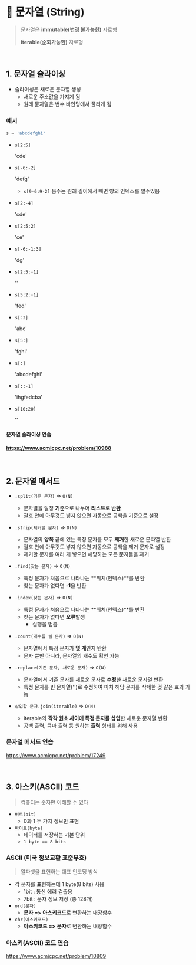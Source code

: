 # 🔖 문자열 (String)

> 문자열은 **immutable(변경 불가능한)** 자료형
>
> **iterable(순회가능한)** 자료형

<br>

## 1. 문자열 슬라이싱

- 슬라이싱은 새로운 문자열 생성
  - 새로운 주소값을 가지게 됨
  - 원래 문자열은 변수 바인딩에서 풀리게 됨

### 예시

```python
s = 'abcdefghi'
```

- `s[2:5]`

  'cde'

- `s[-6:-2]`

  'defg'

  - `s[9-6:9-2]` 음수는 원래 길이에서 빼면 양의 인덱스를 알수있음

- `s[2:-4]`

  'cde'

- `s[2:5:2]`

  'ce'

- `s[-6:-1:3]`

  'dg'

- `s[2:5:-1]`

  ''

- `s[5:2:-1]`

  'fed'

- `s[:3]`

  'abc'

- `s[5:]`

  'fghi'

- `s[:]`

  'abcdefghi'

- `s[::-1]`

  'ihgfedcba'

- `s[10:20]`

  ''

#### 문자열 슬라이싱 연습

#### https://www.acmicpc.net/problem/10988

<br>

## 2. 문자열 메서드

- `.split(기준 문자)` => `O(N)`
  - 문자열을 일정 **기준**으로 나누어 **리스트로 반환**
  - 괄호 안에 아무것도 넣지 않으면 자동으로 공백을 기준으로 설정
- `.strip(제거할 문자)` => `O(N)`
  - 문자열의 **양쪽** 끝에 있는 특정 문자를 모두 **제거**한 새로운 문자열 반환
  - 괄호 안에 아무것도 넣지 않으면 자동으로 공백을 제거 문자로 설정
  - 제거할 문자를 여러 개 넣으면 해당하는 모든 문자들을 제거
- `.find(찾는 문자)` => `O(N)`
  - 특정 문자가 처음으로 나타나는 **위치(인덱스)**를 반환
  - 찾는 문자가 없다면 **-1**을 반환
- `.index(찾는 문자)` => `O(N)`
  - 특정 문자가 처음으로 나타나는 **위치(인덱스)**를 반환
  - 찾는 문자가 없다면 **오류**발생
    - 실행을 멈춤
- `.count(개수를 셀 문자)` => `O(N)`
  - 문자열에서 특정 문자가 **몇 개**인지 반환
  - 문자 뿐만 아니라, 문자열의 개수도 확인 가능

- `.replace(기존 문자, 새로운 문자)` => `O(N)`
  - 문자열에서 기존 문자를 새로운 문자로 **수정**한 새로운 문자열 반환
  - 특정 문자를 빈 문자열('')로 수정하여 마치 해당 문자를 삭제한 것 같은 효과 가능
- `삽입할 문자.join(iterable)` => `O(N)`
  - iterable의 **각각 원소 사이에 특정 문자를 삽입**한 새로운 문자열 반환
  - 공백 출력, 콤마 출력 등 원하는 **출력** 형태를 위해 사용

### 문자열 메서드 연습

https://www.acmicpc.net/problem/17249

<br>

## 3. 아스키(ASCII) 코드

>컴퓨터는 숫자만 이해할 수 있다

- `비트(bit)`
  - 0과 1 두 가지 정보만 표현
- `바이트(byte)`
  - 데이터를 저장하는 기본 단위
  - `1 byte == 8 bits`

### ASCII (미국 정보교환 표준부호)

> 알파벳을 표현하는 대표 인코딩 방식

- 각 문자를 표현하는데 1 byte(8 bits) 사용
  - 1bit : 통신 에러 검출용
  - 7bit : 문자 정보 저장 (총 128개)
- `ord(문자)`
  - **문자 => 아스키코드**로 변환하는 내장함수
- `chr(아스키코드)`
  - **아스키코드 => 문자**로 변환하는 내장함수

### 아스키(ASCII) 코드 연습

https://www.acmicpc.net/problem/10809